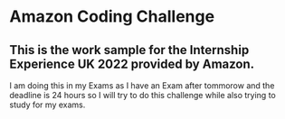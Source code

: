 # Amazon Coding Challenge
 This is the work sample for the Internship Experience UK 2022 provided by Amazon.
 ---
 I am doing this in my Exams as I have an Exam after tommorow and the deadline is 24 hours so I will try to do this challenge while also trying to study for my exams.
